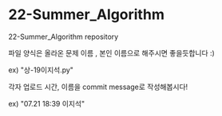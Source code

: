 # 22-Summer_Algorithm
22-Summer_Algorithm repository

파일 양식은 올라온 문제 이름 , 본인 이름으로 해주시면 좋을듯합니다 :) 

ex) "상-19이지석.py"





각자 업로드 시간, 이름을 commit message로 작성해봅시다!

ex) "07.21 18:39 이지석"
